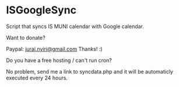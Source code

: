 ISGoogleSync
============

Script that syncs IS MUNI calendar with Google calendar.

Want to donate?

Paypal: juraj.nyiri@gmail.com 
Thanks! :)

Do you have a free hosting / can't run cron?

No problem, send me a link to syncdata.php and it will be automaticly executed every 24 hours.
